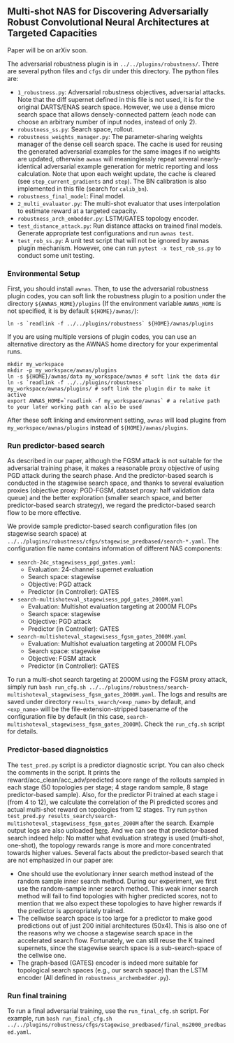 ## Multi-shot NAS for Discovering Adversarially Robust Convolutional Neural Architectures at Targeted Capacities

Paper will be on arXiv soon.

The adversarial robustness plugin is in `../../plugins/robustness/`. There are several python files and `cfgs` dir under this directory. The python files are:

* `1_robustness.py`: Adversarial robustness objectives, adversarial attacks. Note that the diff supernet defined in this file is not used, it is for the original DARTS/ENAS search space. However, we use a dense micro search space that allows densely-connected pattern (each node can choose an arbitrary number of input nodes, instead of only 2).
* `robustness_ss.py`: Search space, rollout.
* `robustness_weights_manager.py`: The parameter-sharing weights manager of the dense cell search space. The cache is used for reusing the generated adversarial examples for the same images if no weights are updated, otherwise `awnas` will meaninglessly repeat several nearly-identical adversarial example generation for metric reporting and loss calculation. Note that upon each weight update, the cache is cleared (see `step_current_gradients` and `step`). The BN calibration is also implemented in this file (search for `calib_bn`).
* `robustness_final_model`: Final model.
* `2_multi_evaluator.py`: The multi-shot evaluator that uses interpolation to estimate reward at a targeted capacity.
* `robustness_arch_embedder.py`: LSTM/GATES topology encoder.
* `test_distance_attack.py`: Run distance attacks on trained final models. Generate appropriate test configurations and run `awnas test`.
* `test_rob_ss.py`: A unit test script that will not be ignored by awnas plugin mechanism. However, one can run `pytest -x test_rob_ss.py` to conduct some unit testing.


### Environmental Setup
First, you should install `awnas`. Then, to use the adversarial robustness plugin codes, you can soft link the robustness plugin to a position under the directory `${AWNAS_HOME}/plugins` (If the environment variable `AWNAS_HOME` is not specified, it is by default `${HOME}/awnas/`):
```
ln -s `readlink -f ../../plugins/robustness` ${HOME}/awnas/plugins
```

If you are using multiple versions of plugin codes, you can use an alternative directory as the AWNAS home directory for your experimental runs.
```
mkdir my_workspace
mkdir -p my_workspace/awnas/plugins
ln -s ${HOME}/awnas/data my_workspace/awnas # soft link the data dir
ln -s `readlink -f ../../plugins/robustness` my_workspace/awnas/plugins/ # soft link the plugin dir to make it active
export AWNAS_HOME=`readlink -f my_workspace/awnas` # a relative path to your later working path can also be used
```

After these soft linking and environment setting, `awnas` will load plugins from `my_workspace/awnas/plugins` instead of `${HOME}/awnas/plugins`.

### Run predictor-based search

As described in our paper, although the FGSM attack is not suitable for the adversarial training phase, it makes a reasonable proxy objective of using PGD attack during the search phase. And the predictor-based search is conducted in the stagewise search space, and thanks to several evaluation proxies (objective proxy: PGD-FGSM, dataset proxy: half validation data queue) and the better exploration (smaller search space, and better predictor-based search strategy), we regard the predictor-based search flow to be more effective.

We provide sample predictor-based search configuration files (on stagewise search space) at `../../plugins/robustness/cfgs/stagewise_predbased/search-*.yaml`. The configuration file name contains information of different NAS components:

* `search-24c_stagewisess_pgd_gates.yaml`:
  * Evaluation: 24-channel supernet evaluation
  * Search space: stagewise
  * Objective: PGD attack
  * Predictor (in Controller): GATES
* `search-multishoteval_stagewisess_pgd_gates_2000M.yaml`
  * Evaluation: Multishot evaluation targeting at 2000M FLOPs
  * Search space: stagewise
  * Objective: PGD attack
  * Predictor (in Controller): GATES
* `search-multishoteval_stagewisess_fgsm_gates_2000M.yaml`
  * Evaluation: Multishot evaluation targeting at 2000M FLOPs
  * Search space: stagewise
  * Objective: FGSM attack
  * Predictor (in Controller): GATES

To run a multi-shot search targeting at 2000M using the FGSM proxy attack, simply run `bash run_cfg.sh ../../plugins/robustness/search-multishoteval_stagewisess_fgsm_gates_2000M.yaml`. The logs and results are saved under directory `results_search/<exp_name>` by default, and `<exp_name>` will be the file-extension-stripped basename of the configuration file by default (in this case, `search-multishoteval_stagewisess_fgsm_gates_2000M`). Check the `run_cfg.sh` script for details.

### Predictor-based diagnoistics

The `test_pred.py` script is a predictor diagnostic script. You can also check the comments in the script. It prints the reward/acc_clean/acc_adv/predicted score range of the rollouts sampled in each stage (50 topologies per stage; 4 stage random sample, 8 stage predictor-based sample). Also, for the predictor Pi trained at each stage i (from 4 to 12), we calculate the correlation of the Pi predicted scores and actual multi-shot reward on topologies from 12 stages. Try run `python test_pred.py results_search/search-multishoteval_stagewisess_fgsm_gates_2000M` after the search. Example output logs are also uploaded [here](https://cloud.tsinghua.edu.cn/d/cd4cb962a60343ff9f55/). And we can see that predictor-based search indeed help: No matter what evaluation strategy is used (multi-shot, one-shot), the topology rewards range is more and more concentrated towards higher values. Several facts about the predictor-based search that are not emphasized in our paper are:

* One should use the evolutionary inner search method instead of the random sample inner search method. During our experiment, we first use the random-sample inner search method. This weak inner search method will fail to find topologies with higher predicted scores, not to mention that we also expect these topologies to have higher rewards if the predictor is appropriately trained.
* The cellwise search space is too large for a predictor to make good predictions out of just 200 initial architectures (50x4). This is also one of the reasons why we choose a stagewise search space in the accelerated search flow. Fortunately, we can still reuse the K trained supernets, since the stagewise search space is a sub-search-space of the cellwise one.
* The graph-based (GATES) encoder is indeed more suitable for topological search spaces (e.g., our search space) than the LSTM encoder (All defined in `robustness_archembedder.py`).

### Run final training

To run a final adversarial training, use the `run_final_cfg.sh` script. For example, run `bash run_final_cfg.sh ../../plugins/robustness/cfgs/stagewise_predbased/final_ms2000_predbased.yaml`.
